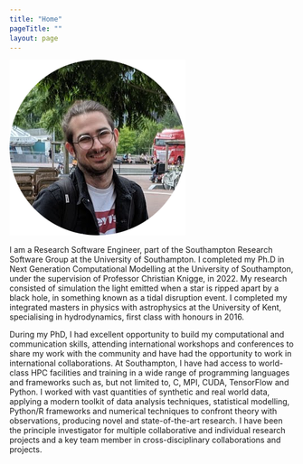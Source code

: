```yaml
---
title: "Home"
pageTitle: ""
layout: page
---
```


<img src="img/me.png" alt="it's me" style="max-width: 100%; height: auto;" />

I am a Research Software Engineer, part of the Southampton Research
Software Group at the University of Southampton. I completed my Ph.D in Next
Generation Computational Modelling at the University of Southampton, under
the supervision of Professor Christian Knigge, in 2022. My research consisted of
simulation the light emitted when a star is ripped apart by a black hole,
in something known as a tidal disruption event. I completed my
integrated masters in physics with astrophysics at the University of Kent,
specialising in hydrodynamics, first class with honours in 2016.

During my PhD, I had excellent opportunity to build my computational and
communication skills, attending international workshops and conferences to
share my work with the community and have had the opportunity to work in
international collaborations. At Southampton, I have had access to world-class
HPC facilities and training in a wide range of programming languages and
frameworks such as, but not limited to, C, MPI, CUDA, TensorFlow and Python. I
worked with vast quantities of synthetic and real world data, applying a modern
toolkit of data analysis techniques, statistical modelling, Python/R frameworks
and numerical techniques to confront theory with observations, producing novel
and state-of-the-art research. I have been the principle investigator for
multiple collaborative and individual research projects and a key team member
in cross-disciplinary collaborations and projects.